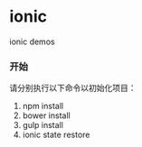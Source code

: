 # ionic
ionic demos

### 开始

请分别执行以下命令以初始化项目：

1. npm install
2. bower install
3. gulp install
4. ionic state restore